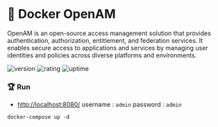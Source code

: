 # 🎉 Docker OpenAM

OpenAM is an open-source access management solution that provides authentication, authorization, entitlement, and federation services. It enables secure access to applications and services by managing user identities and policies across diverse platforms and environments.

![version](https://img.shields.io/badge/version-1.0-blue)
![rating](https://img.shields.io/badge/rating-★★★★★-yellow)
![uptime](https://img.shields.io/badge/uptime-100%25-brightgreen)

### 🏆 Run

- [http://localhost:8080/](http://localhost:8080/) username : `admin` password : `admin`

```shell
docker-compose up -d
```
